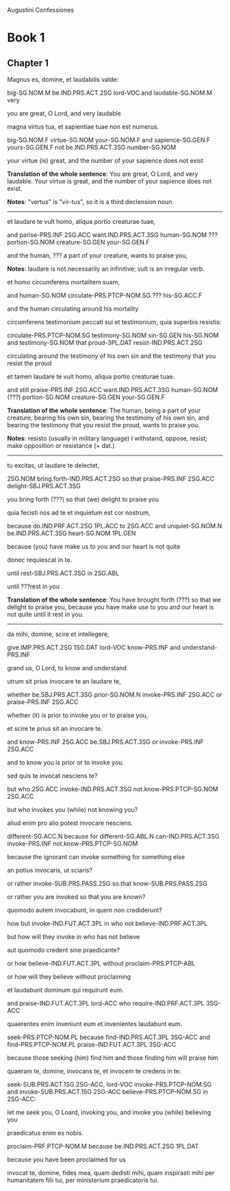 Augustini Confessiones

# Book 1

## Chapter 1

Magnus es, domine, et laudabilis valde: 

big-SG.NOM.M be.IND.PRS.ACT.2SG lord-VOC and laudable-SG.NOM.M very 

you are great, O Lord, and very laudable

magna virtus tua, et sapientiae tuae non est numerus.

big-SG.NOM.F virtue-SG.NOM your-SG.NOM.F and sapience-SG.GEN.F yours-SG.GEN.F not be.IND.PRS.ACT.3SG number-SG.NOM

your virtue (is) great, and the number of your sapience does not exist

**Translation of the whole sentence**: You are great, O Lord, and very laudable. Your virtue is great, and the number of your sapience does not exist.

**Notes**: "vertus" is "vir-tus", so it is a third declension noun.

---

et laudare te vult homo, aliqua portio creaturae tuae, 

and parise-PRS.INF 2SG.ACC want.IND.PRS.ACT.3SG human-SG.NOM ??? portion-SG.NOM creature-SG.GEN your-SG.GEN.F

and the human, ??? a part of your creature, wants to praise you,

**Notes**: laudare is not necessarily an infinitive; vult is an irregular verb.

et homo circumferens mortalitem suam, 

and human-SG.NOM circulate-PRS.PTCP-NOM.SG ??? his-SG.ACC.F

and the human circulating around his mortality

circumferens testimonium peccati sui et testimonium, quia superbis resistis: 

circulate-PRS.PTCP-NOM.SG testimony-SG.NOM sin-SG.GEN his-SG.NOM and testimony-SG.NOM that proud-3PL.DAT resist-IND.PRS.ACT.2SG

circulating around the testimony of his own sin and the testimony that you resist the proud

et tamen laudare te vult homo, aliqua portio creaturae tuae.

and still praise-PRS.INF 2SG.ACC want.IND.PRS.ACT.3SG human-SG.NOM (???) portion-SG.NOM creature-SG.GEN your-SG.GEN.F

**Translation of the whole sentence**: The human, being a part of your creature, bearing his own sin, bearing the testimony of his own sin, and bearing the testimony that you resist the proud, wants to praise you.

**Notes**: resisto (usually in military language) I withstand, oppose, resist; make opposition or resistance (+ dat.)

---

tu excitas, ut laudare te delectet, 

2SG.NOM bring.forth-IND.PRS.ACT.2SG so.that praise-PRS.INF 2SG.ACC delight-SBJ.PRS.ACT.3SG

you bring forth (???) so that (we) delight to praise you

quia fecisti nos ad te et inquietum est cor nostrum, 

because do.IND.PRF.ACT.2SG 1PL.ACC to 2SG.ACC and unquiet-SG.NOM.N be.IND.PRS.ACT.3SG heart-SG.NOM 1PL.GEN

because (you) have make us to you and our heart is not quite 

donec requiescat in te.

until rest-SBJ.PRS.ACT.3SG in 2SG.ABL

until ???rest in you

**Translation of the whole sentence**: You have brought forth (???) so that we delight to praise you, because you have make use to you and our heart is not quite until it rest in you.

---

da mihi, domine, scire et intellegere, 

give.IMP.PRS.ACT.2SG 1SG.DAT lord-VOC know-PRS.INF and understand-PRS.INF

grand us, O Lord, to know and understand

utrum sit prius invocare te an laudare te, 

whether be.SBJ.PRS.ACT.3SG prior-SG.NOM.N invoke-PRS.INF 2SG.ACC or praise-PRS.INF 2SG.ACC

whether (it) is prior to invoke you or to praise you,

et scire te prius sit an invocare te.

and know-PRS.INF 2SG.ACC be.SBJ.PRS.ACT.3SG or invoke-PRS.INF 2SG.ACC

and to know you is prior or to invoke you.

sed quis te invocat nesciens te? 

but who 2SG.ACC invoke-IND.PRS.ACT.3SG not.know-PRS.PTCP-SG.NOM 2SG.ACC

but who invokes you (while) not knowing you?

aliud enim pro alio potest invocare nesciens.

different-SG.ACC.N because for different-SG.ABL.N can-IND.PRS.ACT.3SG invoke-PRS.INF not.know-PRS.PTCP-SG.NOM

because the ignorant can invoke something for something else

an potius invocaris, ut sciaris? 

or rather invoke-SUB.PRS.PASS.2SG so.that know-SUB.PRS.PASS.2SG

or rather you are invoked so that you are known?

quomodo autem invocabunt, in quem non crediderunt? 

how but invoke-IND.FUT.ACT.3PL in who not believe-IND.PRF.ACT.3PL

but how will they invoke in who has not believe

aut quomodo credent sine praedicante? 

or how believe-IND.FUT.ACT.3PL without proclaim-PRS.PTCP-ABL

or how will they believe without proclaiming

et laudabunt dominum qui requirunt eum.

and praise-IND.FUT.ACT.3PL lord-ACC who require-IND.PRF.ACT.3PL 3SG-ACC

quaerentes enim inveniunt eum et invenientes laudabunt eum.

seek-PRS.PTCP-NOM.PL because find-IND.PRS.ACT.3PL 3SG-ACC and find-PRS.PTCP-NOM.PL praise-IND.FUT.ACT.3PL 3SG-ACC

because those seeking (him) find him and those finding him will praise him

quaeram te, domine, invocans te, et invocem te credens in te: 

seek-SUB.PRS.ACT.1SG 2SG-ACC, lord-VOC invoke-PRS.PTCP-NOM.SG and invoke-SUB.PRS.ACT.1SG 2SG-ACC believe-PRS.PTCP-NOM.SG  in 2SG-ACC: 

let me seek you, O Loard, invoking you, and invoke you (while) believing you

praedicatus enim es nobis.

proclaim-PRF.PTCP-NOM.M because be.IND.PRS.ACT.2SG 1PL.DAT

because you have been proclaimed for us

invocat te, domine, fides mea, quam dedisti mihi, quam inspirasti mihi per humanitatem filii tui, per ministerium praedicatoris tui.
